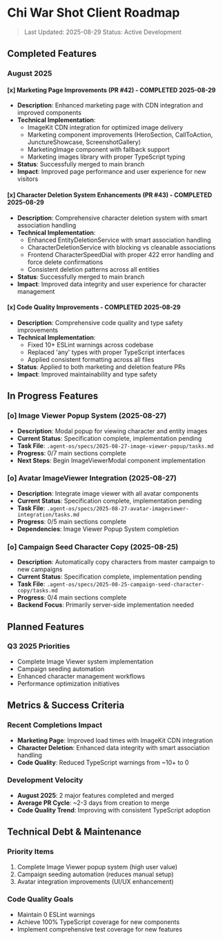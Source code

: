 # Chi War Shot Client Roadmap

> Last Updated: 2025-08-29
> Status: Active Development

## Completed Features

### August 2025

#### [x] Marketing Page Improvements (PR #42) - COMPLETED 2025-08-29
- **Description**: Enhanced marketing page with CDN integration and improved components
- **Technical Implementation**:
  - ImageKit CDN integration for optimized image delivery
  - Marketing component improvements (HeroSection, CallToAction, JunctureShowcase, ScreenshotGallery)  
  - MarketingImage component with fallback support
  - Marketing images library with proper TypeScript typing
- **Status**: Successfully merged to main branch
- **Impact**: Improved page performance and user experience for new visitors

#### [x] Character Deletion System Enhancements (PR #43) - COMPLETED 2025-08-29
- **Description**: Comprehensive character deletion system with smart association handling
- **Technical Implementation**:
  - Enhanced EntityDeletionService with smart association handling
  - CharacterDeletionService with blocking vs cleanable associations
  - Frontend CharacterSpeedDial with proper 422 error handling and force delete confirmations
  - Consistent deletion patterns across all entities
- **Status**: Successfully merged to main branch  
- **Impact**: Improved data integrity and user experience for character management

#### [x] Code Quality Improvements - COMPLETED 2025-08-29
- **Description**: Comprehensive code quality and type safety improvements
- **Technical Implementation**:
  - Fixed 10+ ESLint warnings across codebase
  - Replaced 'any' types with proper TypeScript interfaces
  - Applied consistent formatting across all files
- **Status**: Applied to both marketing and deletion feature PRs
- **Impact**: Improved maintainability and type safety

## In Progress Features

### [o] Image Viewer Popup System (2025-08-27)
- **Description**: Modal popup for viewing character and entity images
- **Current Status**: Specification complete, implementation pending
- **Task File**: `.agent-os/specs/2025-08-27-image-viewer-popup/tasks.md`
- **Progress**: 0/7 main sections complete
- **Next Steps**: Begin ImageViewerModal component implementation

### [o] Avatar ImageViewer Integration (2025-08-27)
- **Description**: Integrate image viewer with all avatar components
- **Current Status**: Specification complete, implementation pending  
- **Task File**: `.agent-os/specs/2025-08-27-avatar-imageviewer-integration/tasks.md`
- **Progress**: 0/5 main sections complete
- **Dependencies**: Image Viewer Popup System completion

### [o] Campaign Seed Character Copy (2025-08-25)
- **Description**: Automatically copy characters from master campaign to new campaigns
- **Current Status**: Specification complete, implementation pending
- **Task File**: `.agent-os/specs/2025-08-25-campaign-seed-character-copy/tasks.md`
- **Progress**: 0/4 main sections complete
- **Backend Focus**: Primarily server-side implementation needed

## Planned Features

### Q3 2025 Priorities
- Complete Image Viewer system implementation
- Campaign seeding automation
- Enhanced character management workflows
- Performance optimization initiatives

## Metrics & Success Criteria

### Recent Completions Impact
- **Marketing Page**: Improved load times with ImageKit CDN integration
- **Character Deletion**: Enhanced data integrity with smart association handling
- **Code Quality**: Reduced TypeScript warnings from ~10+ to 0

### Development Velocity
- **August 2025**: 2 major features completed and merged
- **Average PR Cycle**: ~2-3 days from creation to merge
- **Code Quality Trend**: Improving with consistent TypeScript adoption

## Technical Debt & Maintenance

### Priority Items
1. Complete Image Viewer popup system (high user value)
2. Campaign seeding automation (reduces manual setup)  
3. Avatar integration improvements (UI/UX enhancement)

### Code Quality Goals
- Maintain 0 ESLint warnings
- Achieve 100% TypeScript coverage for new components
- Implement comprehensive test coverage for new features